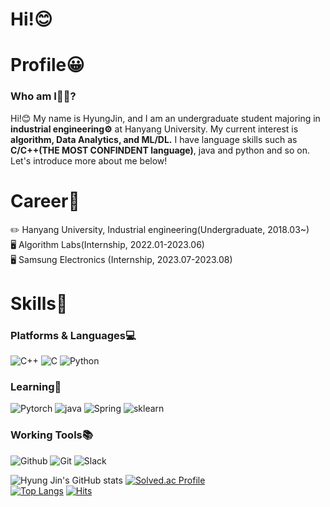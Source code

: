 # Hi!😊  

# Profile😀  
### Who am I🤷‍♂️?  
Hi!😊 My name is HyungJin, and I am an undergraduate student majoring in **industrial engineering⚙️** at Hanyang University. My current interest is **algorithm, Data Analytics, and ML/DL.** I have language skills such as **C/C++(THE MOST CONFINDENT language)**, java and python and so on. Let's introduce more about me below!

# Career📝  
✏️ Hanyang University, Industrial engineering(Undergraduate, 2018.03~)  
🖥️ Algorithm Labs(Internship, 2022.01-2023.06)  
🖥️ Samsung Electronics (Internship, 2023.07-2023.08)  

 
# Skills💪
### Platforms & Languages💻  
![C++](https://img.shields.io/badge/C++-00599C.svg?&style=for-the-badge&logo=C%2B%2B&logoColor=white)
![C](https://img.shields.io/badge/C-A8B9CC.svg?&style=for-the-badge&logo=C&logoColor=white)
![Python](https://img.shields.io/badge/Python-3776AB.svg?&style=for-the-badge&logo=Python&logoColor=white)

### Learning📝  
![Pytorch](https://img.shields.io/badge/Pytorch-EE4C2C.svg?&style=for-the-badge&logo=Pytorch&logoColor=white)
![java](https://img.shields.io/badge/java-007396.svg?&style=for-the-badge&logo=java&logoColor=white)
![Spring](https://img.shields.io/badge/Spring-6DB33F.svg?&style=for-the-badge&logo=Spring&logoColor=white)
![sklearn](https://img.shields.io/badge/sklearn-F7931E.svg?&style=for-the-badge&logo=sklearn&logoColor=white)
### Working Tools📚  
![Github](https://img.shields.io/badge/Github-181717.svg?&style=for-the-badge&logo=Github&logoColor=white)
![Git](https://img.shields.io/badge/Git-F05032.svg?&style=for-the-badge&logo=Git&logoColor=white)
![Slack](https://img.shields.io/badge/Slack-4A154B.svg?&style=for-the-badge&logo=Slack&logoColor=white)

![Hyung Jin's GitHub stats](https://github-readme-stats.vercel.app/api?username=hjryu98&show_icons=true&theme=prussian)
[![Solved.ac Profile](http://mazassumnida.wtf/api/v2/generate_badge?boj=playscer)](https://solved.ac/playscer/)  
[![Top Langs](https://github-readme-stats.vercel.app/api/top-langs/?username=hjryu98&layout=compact)](https://github.com/anuraghazra/github-readme-stats)
[![Hits](https://hits.seeyoufarm.com/api/count/incr/badge.svg?url=https%3A%2F%2Fgithub.com%2Fhjryu98%2Fhit-counter&count_bg=%233DC8A5&title_bg=%23555555&icon=&icon_color=%23E7E7E7&title=hits&edge_flat=false)](https://hits.seeyoufarm.com)
